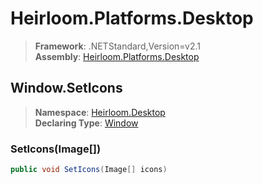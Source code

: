 # Heirloom.Platforms.Desktop

> **Framework**: .NETStandard,Version=v2.1  
> **Assembly**: [Heirloom.Platforms.Desktop][0]  

## Window.SetIcons

> **Namespace**: [Heirloom.Desktop][0]  
> **Declaring Type**: [Window][1]  

### SetIcons(Image[])

```cs
public void SetIcons(Image[] icons)
```

[0]: ../../../Heirloom.Platforms.Desktop.md
[1]: ../Window.md

